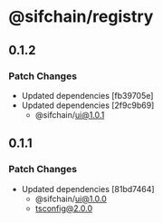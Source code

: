 # @sifchain/registry

## 0.1.2

### Patch Changes

- Updated dependencies [fb39705e]
- Updated dependencies [2f9c9b69]
  - @sifchain/ui@1.0.1

## 0.1.1

### Patch Changes

- Updated dependencies [81bd7464]
  - @sifchain/ui@1.0.0
  - tsconfig@2.0.0
